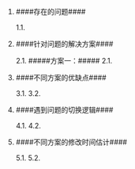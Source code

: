 


1. ####存在的问题####

      1.1.  

2. ####针对问题的解决方案####

      2.1. #####方案一：#####
      2.1. 


3. ####不同方案的优缺点####

      3.1.
      3.2.
      

4. ####遇到问题的切换逻辑####

      4.1.
      4.2.
      

5. ####不同方案的修改时间估计####

      5.1.
      5.2.
      